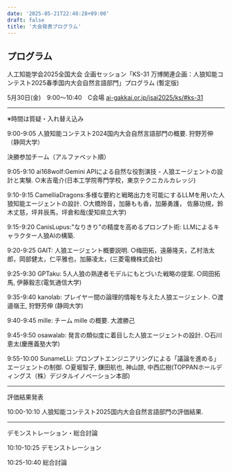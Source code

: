 ```yaml
---
date: '2025-05-21T22:48:28+09:00'
draft: false
title: '大会発表プログラム'
---
```


## プログラム

人工知能学会2025全国大会 企画セッション「KS-31 万博関連企画：人狼知能コンテスト2025春季国内大会自然言語部門」プログラム
(暫定版)

5月30日(金)　9:00～10:40　C会場
[ai-gakkai.or.jp/jsai2025/ks/#ks-31](https://www.ai-gakkai.or.jp/jsai2025/ks/#ks-31)

---

※時間は質疑・入れ替え込み

9:00-9:05 人狼知能コンテスト2024国内大会自然言語部門の概要. 狩野芳伸（静岡大学）

決勝参加チーム（アルファベット順）

9:05-9:10 ai168wolf:Gemini APIによる自然な役割演技 - 人狼エージェントの設計と実験. ○末吉竜介(日本工学院専門学校，東京テクニカルカレッジ)

9:10-9:15 CamelliaDragons:多様な要約と戦略出力を可能にするLLMを用いた人狼知能エージェントの設計. ○大橋玲音，加藤もも香，加藤勇護， 佐藤功規，鈴木丈慈，坪井辰馬，坪倉和哉(愛知県立大学)

9:15-9:20 CanisLupus:"なりきり"の精度を高めるプロンプト術: LLMによるキャラクター人狼AIの構築.

9:20-9:25 GAIT: 人狼エージェント概要説明. ○梅田拓，遠藤隆夫，乙村浩太郎，岡部健太，仁平雅也，加藤凌太，(三菱電機株式会社)

9:25-9:30 GPTaku: 5人人狼の熟達者モデルにもとづいた戦略の提案. ○岡田拓馬, 伊藤毅志(電気通信大学)

9:35-9:40 kanolab: プレイヤー間の論理的情報を与えた人狼エージェント. ○渡邉嶺王, 狩野芳伸 (静岡大学)

9:40-9:45 mille: チーム mille の概要. 大渡勝己

9:45-9:50 osawalab: 発言の類似度に着目した人狼エージェントの設計. ○石川恵太(慶應義塾大学)

9:55-10:00 SunameLLi: プロンプトエンジニアリングによる「議論を進める」エージェントの制御. ○夏堀智子, 鎌田航也, 神山諒, 中西広樹(TOPPANホールディングス（株）デジタルイノベーション本部)

---

評価結果発表

10:00-10:10 人狼知能コンテスト2025国内大会自然言語部門の評価結果.

---

デモンストレーション・総合討論

10:10-10:25 デモンストレーション

10:25-10:40 総合討論
